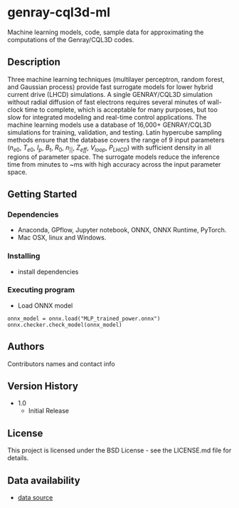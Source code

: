 # genray-cql3d-ml
Machine learning models, code, sample data for approximating the computations of the Genray/CQL3D codes.

## Description

Three machine learning techniques (multilayer perceptron, random forest, and Gaussian process) provide fast surrogate models for lower hybrid current drive (LHCD) simulations.  A single GENRAY/CQL3D simulation without radial diffusion of fast electrons requires several minutes of wall-clock time to complete, which is acceptable for many purposes, but too slow for integrated modeling and real-time control applications.  The machine learning models use a database of 16,000+ GENRAY/CQL3D simulations for training, validation, and testing.  Latin hypercube sampling methods ensure that the database covers the range of 9 input parameters ($n_{e0}$, $T_{e0}$, $I_p$, $B_t$, $R_0$, $n_{||}$, $Z_{eff}$, $V_{loop}$, $P_{LHCD}$) with sufficient density in all regions of parameter space.  The surrogate models reduce the inference time from minutes to ~ms with high accuracy across the input parameter space.

## Getting Started

### Dependencies

* Anaconda, GPflow, Jupyter notebook, ONNX, ONNX Runtime, PyTorch.
* Mac OSX, linux and Windows.

### Installing

* install dependencies

### Executing program

* Load ONNX model
```
onnx_model = onnx.load("MLP_trained_power.onnx")
onnx.checker.check_model(onnx_model)
```

## Authors

Contributors names and contact info

## Version History

* 1.0
    * Initial Release

## License

This project is licensed under the BSD License - see the LICENSE.md file for details.

## Data availability

* [data source](https://doi.org/10.7910/DVN/5YY6PE)

